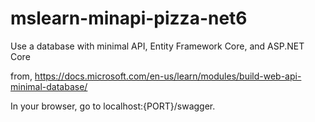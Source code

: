 # mslearn-minapi-pizza-net6

Use a database with minimal API, Entity Framework Core, and ASP.NET Core

from,
https://docs.microsoft.com/en-us/learn/modules/build-web-api-minimal-database/

In your browser, go to localhost:{PORT}/swagger.
